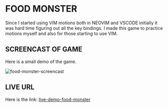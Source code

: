 # FOOD MONSTER

Since I started using VIM motions both in NEOVIM and VSCODE initially it was hard time figuring out all the key bindings.
I made this game to practice motions myself and also for those starting to use VIM.

## SCREENCAST OF GAME

Here is a small demo of the game.

![food-monster-screencast](./screencast/food_monster_v1.gif)

## LIVE URL

Here is the link: [live-demo-food-monster](https://pritom-5.github.io/FOOD_MONSTER-simple-game-to-practice-vim-motion/)
